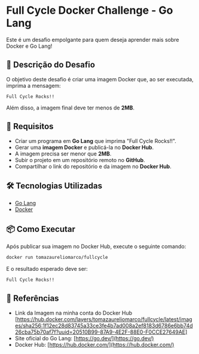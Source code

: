 # Full Cycle Docker Challenge - Go Lang

Este é um desafio empolgante para quem deseja aprender mais sobre Docker e Go Lang!

## 🚀 Descrição do Desafio

O objetivo deste desafio é criar uma imagem Docker que, ao ser executada, imprima a mensagem:

```
Full Cycle Rocks!!
```

Além disso, a imagem final deve ter menos de **2MB**.

## 📌 Requisitos

- Criar um programa em **Go Lang** que imprima "Full Cycle Rocks!!".
- Gerar uma **imagem Docker** e publicá-la no **Docker Hub**.
- A imagem precisa ser menor que **2MB**.
- Subir o projeto em um repositório remoto no **GitHub**.
- Compartilhar o link do repositório e da imagem no **Docker Hub**.

## 🛠 Tecnologias Utilizadas

- [Go Lang](https://go.dev/)
- [Docker](https://www.docker.com/)

## 📦 Como Executar

Após publicar sua imagem no Docker Hub, execute o seguinte comando:

```sh
docker run tomazaureliomarco/fullcycle
```

E o resultado esperado deve ser:

```sh
Full Cycle Rocks!!
```

## 🔗 Referências
- Link da Imagem na minha conta do Docker Hub [https://hub.docker.com/layers/tomazaureliomarco/fullcycle/latest/images/sha256:1f12ec28d83745a33ce3fe4b7ad008a2ef8183d6786e6bb74d26cba75b70af7f?uuid=20510B99-87A9-4E2F-88E0-F0CCE27649AE] 
- Site oficial do Go Lang: [https://go.dev/](https://go.dev/)
- Docker Hub: [https://hub.docker.com/](https://hub.docker.com/)


